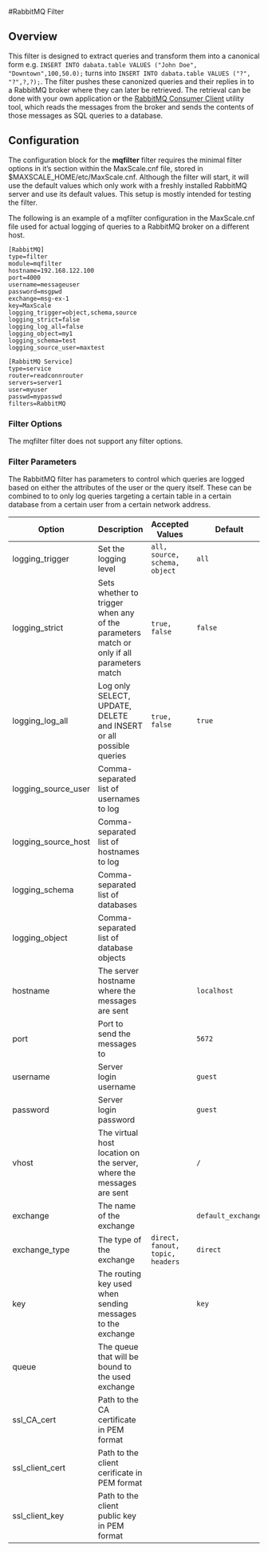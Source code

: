 #RabbitMQ Filter

## Overview
This filter is designed to extract queries and transform them into a canonical form e.g. `INSERT INTO dabata.table VALUES ("John Doe", "Downtown",100,50.0);` turns into `INSERT INTO dabata.table VALUES ("?", "?",?,?);`. The filter pushes these canonized queries and their replies in to a RabbitMQ broker where they can later be retrieved. The retrieval can be done with your own application or the [RabbitMQ Consumer Client](RabbitMQ-Consumer-Client.md) utility tool, which reads the messages from the broker and sends the contents of those messages as SQL queries to a database.

## Configuration

The configuration block for the **mqfilter** filter requires the minimal filter options in it’s section within the MaxScale.cnf file, stored in $MAXSCALE_HOME/etc/MaxScale.cnf. Although the filter will start, it will use the default values which only work with a freshly installed RabbitMQ server and use its default values. This setup is mostly intended for testing the filter.

The following is an example of a mqfilter configuration in the MaxScale.cnf file used for actual logging of queries to a RabbitMQ broker on a different host.

```
[RabbitMQ]
type=filter
module=mqfilter
hostname=192.168.122.100
port=4000
username=messageuser
password=msgpwd
exchange=msg-ex-1
key=MaxScale
logging_trigger=object,schema,source
logging_strict=false
logging_log_all=false
logging_object=my1
logging_schema=test
logging_source_user=maxtest

[RabbitMQ Service]
type=service
router=readconnrouter
servers=server1
user=myuser
passwd=mypasswd
filters=RabbitMQ
```

### Filter Options

The mqfilter filter does not support any filter options.

### Filter Parameters

The RabbitMQ filter has parameters to control which queries are logged based on either the attributes of the user or the query itself. These can be combined to to only log queries targeting a certain table in a certain database from a certain user from a certain network address.


 Option | Description | Accepted Values | Default |
--------|-------------|-----------------|-------------
 logging_trigger  |  Set the logging level  |  `all, source, schema, object`  |  `all`  |  
 logging_strict  |  Sets whether to trigger when any of the parameters match or only if all parameters match  |  `true, false`  |  `false`  |  
 logging_log_all  |  Log only SELECT, UPDATE, DELETE and INSERT or all possible queries  |  `true, false`  |  `true`  |  
 logging_source_user  |  Comma-separated list of usernames to log  |     |     |  
 logging_source_host  |  Comma-separated list of hostnames to log  |     |     |  
 logging_schema  |  Comma-separated list of databases  |     |     |  
 logging_object  |  Comma-separated list of database objects  |  
 hostname  |  The server hostname where the messages are sent  |    |  `localhost`  |  
 port  |  Port to send the messages to  |    |  `5672`  |  
 username  |  Server login username  |    |  `guest`  |  
 password  |  Server login password  |    |  `guest`  |  
 vhost  |  The virtual host location on the server, where the messages are sent  |    |  `/`  |  
 exchange  |  The name of the exchange  |    |  `default_exchange`  |  
 exchange_type  |  The type of the exchange  |  `direct, fanout, topic, headers`  |  `direct`  |  
 key  |  The routing key used when sending messages to the exchange  |    |  `key`  |  
 queue  |  The queue that will be bound to the used exchange  |    |    |  
 ssl_CA_cert  |  Path to the CA certificate in PEM format  |    |    |  
 ssl_client_cert  |  Path to the client cerificate in PEM format  |    |    |  
 ssl_client_key  |  Path to the client public key in PEM format  |    |    |


